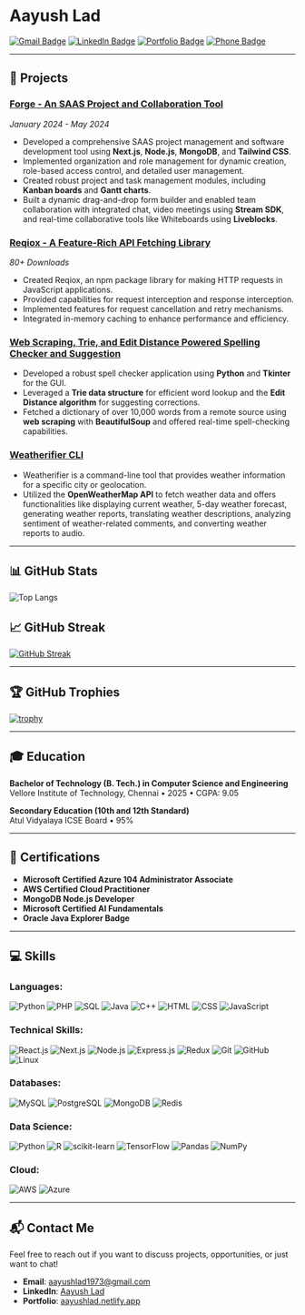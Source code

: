 # Aayush Lad

[![Gmail Badge](https://img.shields.io/badge/-aayushlad1973@gmail.com-c14438?style=flat&logo=Gmail&logoColor=white&link=mailto:aayushlad1973@gmail.com)](mailto:aayushlad1973@gmail.com)
[![LinkedIn Badge](https://img.shields.io/badge/-Aayush%20Lad-blue?style=flat&logo=Linkedin&logoColor=white&link=https://www.linkedin.com/in/aayush-lad-a37345250/)](https://www.linkedin.com/in/aayush-lad-a37345250/)
[![Portfolio Badge](https://img.shields.io/badge/-Portfolio-000?style=flat&logo=vercel&logoColor=white&link=https://aayushlad.netlify.app/)](https://aayushlad.netlify.app/)
[![Phone Badge](https://img.shields.io/badge/Phone-7069404791-brightgreen)](tel:+917069404791)

---

## 🚀 Projects

### [Forge - An SAAS Project and Collaboration Tool](https://forgeappclient.netlify.app/) 
*January 2024 - May 2024*

- Developed a comprehensive SAAS project management and software development tool using **Next.js**, **Node.js**, **MongoDB**, and **Tailwind CSS**.
- Implemented organization and role management for dynamic creation, role-based access control, and detailed user management.
- Created robust project and task management modules, including **Kanban boards** and **Gantt charts**.
- Built a dynamic drag-and-drop form builder and enabled team collaboration with integrated chat, video meetings using **Stream SDK**, and real-time collaborative tools like Whiteboards using **Liveblocks**.

### [Reqiox - A Feature-Rich API Fetching Library](https://www.npmjs.com/package/reqiox) 
*80+ Downloads*

- Created Reqiox, an npm package library for making HTTP requests in JavaScript applications.
- Provided capabilities for request interception and response interception.
- Implemented features for request cancellation and retry mechanisms.
- Integrated in-memory caching to enhance performance and efficiency.

### [Web Scraping, Trie, and Edit Distance Powered Spelling Checker and Suggestion](https://github.com/Aayush-lad/webscrap-editdist-trie-spellchecker-suggestion)

- Developed a robust spell checker application using **Python** and **Tkinter** for the GUI.
- Leveraged a **Trie data structure** for efficient word lookup and the **Edit Distance algorithm** for suggesting corrections.
- Fetched a dictionary of over 10,000 words from a remote source using **web scraping** with **BeautifulSoup** and offered real-time spell-checking capabilities.

### [Weatherifier CLI](https://github.com/Aayush-lad/Weatherifier)

- Weatherifier is a command-line tool that provides weather information for a specific city or geolocation.
- Utilized the **OpenWeatherMap API** to fetch weather data and offers functionalities like displaying current weather, 5-day weather forecast, generating weather reports, translating weather descriptions, analyzing sentiment of weather-related comments, and converting weather reports to audio.

---

## 📊 GitHub Stats
![Top Langs](https://github-readme-stats.vercel.app/api/top-langs/?username=Aayush-lad&layout=compact&theme=radical)
## 📈 GitHub Streak
[![GitHub Streak](https://streak-stats.demolab.com/?user=Aayush-lad&theme=radical)](https://git.io/streak-stats)

---

## 🏆 GitHub Trophies

[![trophy](https://github-profile-trophy.vercel.app/?username=Aayush-lad&theme=radical)](https://github.com/ryo-ma/github-profile-trophy)

---

## 🎓 Education

**Bachelor of Technology (B. Tech.) in Computer Science and Engineering**  
Vellore Institute of Technology, Chennai • 2025 • CGPA: 9.05

**Secondary Education (10th and 12th Standard)**  
Atul Vidyalaya ICSE Board • 95%

---

## 📜 Certifications

- **Microsoft Certified Azure 104 Administrator Associate**
- **AWS Certified Cloud Practitioner**
- **MongoDB Node.js Developer**
- **Microsoft Certified AI Fundamentals**
- **Oracle Java Explorer Badge**

---

## 💻 Skills

### Languages:
![Python](https://img.shields.io/badge/-Python-3776AB?logo=python&logoColor=white&style=for-the-badge) 
![PHP](https://img.shields.io/badge/-PHP-777BB4?logo=php&logoColor=white&style=for-the-badge) 
![SQL](https://img.shields.io/badge/-SQL-4479A1?logo=postgresql&logoColor=white&style=for-the-badge) 
![Java](https://img.shields.io/badge/-Java-007396?logo=java&logoColor=white&style=for-the-badge) 
![C++](https://img.shields.io/badge/-C++-00599C?logo=cplusplus&logoColor=white&style=for-the-badge) 
![HTML](https://img.shields.io/badge/-HTML-E34F26?logo=html5&logoColor=white&style=for-the-badge) 
![CSS](https://img.shields.io/badge/-CSS-1572B6?logo=css3&logoColor=white&style=for-the-badge) 
![JavaScript](https://img.shields.io/badge/-JavaScript-F7DF1E?logo=javascript&logoColor=black&style=for-the-badge)

### Technical Skills:
![React.js](https://img.shields.io/badge/-React.js-20232A?logo=react&logoColor=61DAFB&style=for-the-badge) 
![Next.js](https://img.shields.io/badge/-Next.js-000000?logo=nextdotjs&logoColor=white&style=for-the-badge) 
![Node.js](https://img.shields.io/badge/-Node.js-339933?logo=nodedotjs&logoColor=white&style=for-the-badge) 
![Express.js](https://img.shields.io/badge/-Express.js-000000?logo=express&logoColor=white&style=for-the-badge) 
![Redux](https://img.shields.io/badge/-Redux-764ABC?logo=redux&logoColor=white&style=for-the-badge) 
![Git](https://img.shields.io/badge/-Git-F05032?logo=git&logoColor=white&style=for-the-badge) 
![GitHub](https://img.shields.io/badge/-GitHub-181717?logo=github&logoColor=white&style=for-the-badge) 
![Linux](https://img.shields.io/badge/-Linux-FCC624?logo=linux&logoColor=black&style=for-the-badge) 

### Databases:
![MySQL](https://img.shields.io/badge/-MySQL-4479A1?logo=mysql&logoColor=white&style=for-the-badge) 
![PostgreSQL](https://img.shields.io/badge/-PostgreSQL-336791?logo=postgresql&logoColor=white&style=for-the-badge) 
![MongoDB](https://img.shields.io/badge/-MongoDB-47A248?logo=mongodb&logoColor=white&style=for-the-badge) 
![Redis](https://img.shields.io/badge/-Redis-DC382D?logo=redis&logoColor=white&style=for-the-badge)

### Data Science:
![Python](https://img.shields.io/badge/-Python-3776AB?logo=python&logoColor=white&style=for-the-badge) 
![R](https://img.shields.io/badge/-R-276DC3?logo=r&logoColor=white&style=for-the-badge) 
![scikit-learn](https://img.shields.io/badge/-scikit--learn-F7931E?logo=scikitlearn&logoColor=white&style=for-the-badge) 
![TensorFlow](https://img.shields.io/badge/-TensorFlow-FF6F00?logo=tensorflow&logoColor=white&style=for-the-badge) 
![Pandas](https://img.shields.io/badge/-Pandas-150458?logo=pandas&logoColor=white&style=for-the-badge) 
![NumPy](https://img.shields.io/badge/-NumPy-013243?logo=numpy&logoColor=white&style=for-the-badge)

### Cloud:
![AWS](https://img.shields.io/badge/-AWS-232F3E?logo=amazon-aws&logoColor=white&style=for-the-badge) 
![Azure](https://img.shields.io/badge/-Azure-0078D4?logo=microsoft-azure&logoColor=white&style=for-the-badge)

---

## 📬 Contact Me

Feel free to reach out if you want to discuss projects, opportunities, or just want to chat!

- **Email**: [aayushlad1973@gmail.com](mailto:aayushlad1973@gmail.com)
- **LinkedIn**: [Aayush Lad](https://www.linkedin.com/in/aayush-lad-a37345250/)
- **Portfolio**: [aayushlad.netlify.app](https://aayushlad.netlify.app/)

